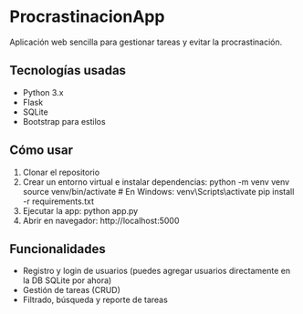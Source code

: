 # ProcrastinacionApp

Aplicación web sencilla para gestionar tareas y evitar la procrastinación.

## Tecnologías usadas
- Python 3.x
- Flask
- SQLite
- Bootstrap para estilos

## Cómo usar

1. Clonar el repositorio
2. Crear un entorno virtual e instalar dependencias:
python -m venv venv
source venv/bin/activate # En Windows: venv\Scripts\activate
pip install -r requirements.txt
3. Ejecutar la app:
python app.py
4. Abrir en navegador: http://localhost:5000
## Funcionalidades
- Registro y login de usuarios (puedes agregar usuarios directamente en la DB SQLite por ahora)
- Gestión de tareas (CRUD)
- Filtrado, búsqueda y reporte de tareas

